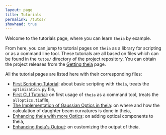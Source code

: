```yaml
---
layout: page
title: Tutorials
permalink: /tutos/
showhead: true
---
```


Welcome to the tutorials page, where you can learn `theia` by example.

From here, you can jump to tutorial pages on `theia` as a library for scripting or as a command line tool. These tutorials are all based on files which can be found in the `tutos/` directory of the project repository. You can obtain the project releases from the [Getting theia](../releases/) page.

All the tutorial pages are listed here with their corresponding files:

* [First Scripting Tutorial](basic-scripting-tutorial.html): about basic scripting with `theia`, treats the `optimization.py` file,
* [First CLI Tutorial](first-cli-tutorial.html): on first usage of `theia` as a command tool, treats the `alloptics.tia`file,
* [The Implementation of Gaussian Optics in theia](optics-implementation.html): on where and how the calculation of daughter beam curvatures is done in theia,
* [Enhancing theia with more Optics](enhancing-optics.html): on adding optical components to theia,
* [Enhancing theia's Output](enhancing-output.html): on customizing the output of theia.
